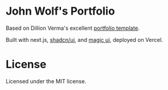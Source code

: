 # John Wolf's Portfolio
Based on Dillion Verma's excellent [portfolio template](https://github.com/dillionverma/portfolio).

Built with next.js, [shadcn/ui](https://ui.shadcn.com/), and [magic ui](https://magicui.design/), deployed on Vercel.

# License

Licensed under the MIT license.
